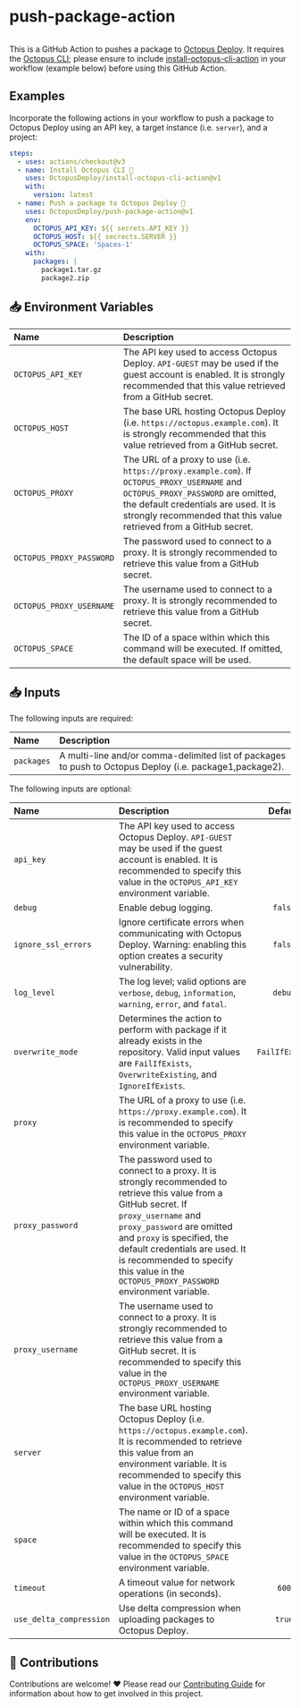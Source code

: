 # push-package-action

<img alt= "" src="https://github.com/OctopusDeploy/push-package-action/raw/main/assets/github-actions-octopus.png" />

This is a GitHub Action to pushes a package to [Octopus Deploy](https://octopus.com/). It requires the [Octopus CLI](https://octopus.com/docs/octopus-rest-api/octopus-cli); please ensure to include [install-octopus-cli-action](https://github.com/OctopusDeploy/install-octopus-cli-action) in your workflow (example below) before using this GitHub Action.

## Examples

Incorporate the following actions in your workflow to push a package to Octopus Deploy using an API key, a target instance (i.e. `server`), and a project:

```yml
steps:
  - uses: actions/checkout@v3
  - name: Install Octopus CLI 🐙
    uses: OctopusDeploy/install-octopus-cli-action@v1
    with:
      version: latest
  - name: Push a package to Octopus Deploy 🐙
    uses: OctopusDeploy/push-package-action@v1
    env:
      OCTOPUS_API_KEY: ${{ secrets.API_KEY }}
      OCTOPUS_HOST: ${{ secrects.SERVER }}
      OCTOPUS_SPACE: 'Spaces-1'
    with:
      packages: |
        package1.tar.gz
        package2.zip
```

## 📥 Environment Variables

| Name                    | Description                                                                                                                                                                                                                                                                                                      |
| :---------------------- | :--------------------------------------------------------------------------------------------------------------------------------------------------------------------------------------------------------------------------------------------------------------------------------------------------------------- |
| `OCTOPUS_API_KEY`               | The API key used to access Octopus Deploy. `API-GUEST` may be used if the guest account is enabled. It is strongly recommended that this value retrieved from a GitHub secret.                                                |
| `OCTOPUS_HOST`                | The base URL hosting Octopus Deploy (i.e. `https://octopus.example.com`). It is strongly recommended that this value retrieved from a GitHub secret.                                                                                                                                                                |
| `OCTOPUS_PROXY`                 | The URL of a proxy to use (i.e. `https://proxy.example.com`). If `OCTOPUS_PROXY_USERNAME` and `OCTOPUS_PROXY_PASSWORD` are omitted, the default credentials are used. It is strongly recommended that this value retrieved from a GitHub secret.                                                                                                                                                                                                                                                           |
| `OCTOPUS_PROXY_PASSWORD`        | The password used to connect to a proxy. It is strongly recommended to retrieve this value from a GitHub secret.                                                                        |
| `OCTOPUS_PROXY_USERNAME`        | The username used to connect to a proxy. It is strongly recommended to retrieve this value from a GitHub secret.                                                                                                                                                                                                 |
| `OCTOPUS_SPACE`                 | The ID of a space within which this command will be executed. If omitted, the default space will be used.                                                                                                                                                                                                |


## 📥 Inputs

The following inputs are required:

| Name                    | Description                                                                                                                                                                                                                                                                                                      |
| :---------------------- | :--------------------------------------------------------------------------------------------------------------------------------------------------------------------------------------------------------------------------------------------------------------------------------------------------------------- |
| `packages`              | A multi-line and/or comma-delimited list of packages to push to Octopus Deploy (i.e. package1,package2).                                                                                                                                                                                                         |

The following inputs are optional:

| Name                    | Description                                                                                                                                                                                                                                                                                                      |    Default     |
| :---------------------- | :--------------------------------------------------------------------------------------------------------------------------------------------------------------------------------------------------------------------------------------------------------------------------------------------------------------- | :------------: |
| `api_key`               | The API key used to access Octopus Deploy. `API-GUEST` may be used if the guest account is enabled. It is recommended to specify this value in the `OCTOPUS_API_KEY` environment variable.                                                |                |
| `debug`                 | Enable debug logging.                                                                                                                                                                                                                                                                                            |    `false`     |
| `ignore_ssl_errors`     | Ignore certificate errors when communicating with Octopus Deploy. Warning: enabling this option creates a security vulnerability.                                                                                                                                                                                |    `false`     |
| `log_level`             | The log level; valid options are `verbose`, `debug`, `information`, `warning`, `error`, and `fatal`.                                                                                                                                                                                                             |    `debug`     |
| `overwrite_mode`        | Determines the action to perform with package if it already exists in the repository. Valid input values are `FailIfExists`, `OverwriteExisting`, and `IgnoreIfExists`.                                                                                                                                          | `FailIfExists` |
| `proxy`                 | The URL of a proxy to use (i.e. `https://proxy.example.com`).  It is recommended to specify this value in the `OCTOPUS_PROXY` environment variable.                                                                                                                                                                                                                                                  |                |
| `proxy_password`        | The password used to connect to a proxy. It is strongly recommended to retrieve this value from a GitHub secret. If `proxy_username` and `proxy_password` are omitted and `proxy` is specified, the default credentials are used. It is recommended to specify this value in the `OCTOPUS_PROXY_PASSWORD` environment variable.                                                                              |                |
| `proxy_username`        | The username used to connect to a proxy. It is strongly recommended to retrieve this value from a GitHub secret. It is recommended to specify this value in the `OCTOPUS_PROXY_USERNAME` environment variable.                                                                                                                                                                                               |                |
| `server`                | The base URL hosting Octopus Deploy (i.e. `https://octopus.example.com`). It is recommended to retrieve this value from an environment variable. It is recommended to specify this value in the `OCTOPUS_HOST` environment variable.                                                                                                                                                                |                |
| `space`                 | The name or ID of a space within which this command will be executed. It is recommended to specify this value in the `OCTOPUS_SPACE` environment variable.                                                                                                                                                                                               |                |
| `timeout`               | A timeout value for network operations (in seconds).                                                                                                                                                                                                                                                             |     `600`      |
| `use_delta_compression` | Use delta compression when uploading packages to Octopus Deploy.                                                                                                                                                                                                                                                 |     `true`     |

## 🤝 Contributions

Contributions are welcome! :heart: Please read our [Contributing Guide](CONTRIBUTING.md) for information about how to get involved in this project.
